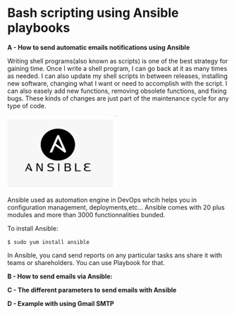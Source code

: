 # Bash scripting using Ansible playbooks

**A - How to send automatic emails notifications using Ansible**


Writing shell programs(also known as scripts) is one of the best strategy for gaining time. Once I write a shell program, I can go back at it as many times as needed. I can also update my shell scripts in between releases, installing new software, changing what I want or need to accomplish with the script. I can also easely add new functions, removing obsolete functions, and fixing bugs. These kinds of changes are just part of the maintenance cycle for any type of code.

<img src="https://github.com/CollegeBoreal/INF1089-200-21H-02/blob/main/7.Projets/300115140/IMAGES/ans1.PNG" width="250">

Ansible used as automation engine in DevOps whcih helps you in configuration management, deployments,etc...
Ansible comes with 20 plus modules and more than 3000 functionnalities bunded. 

To install Ansible:

```
$ sudo yum install ansible

```

In Ansible, you cand send reports on any particular tasks ans share it with teams or shareholders. You can use Playbook for that.

**B - How to send emails via Ansible:**



**C - The different parameters to send emails with Ansible**


**D - Example with using Gmail SMTP**

